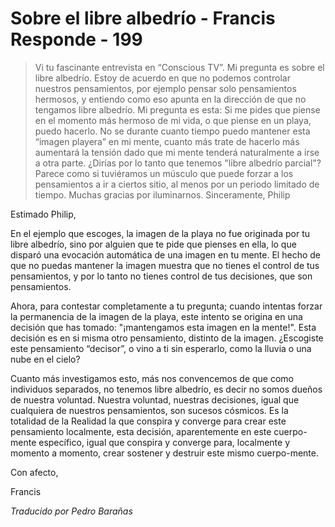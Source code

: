 # Sobre el libre albedrío - Francis Responde - 199

>Vi tu fascinante entrevista en “Conscious TV”. Mi pregunta es sobre el libre albedrío. Estoy de acuerdo en que no podemos controlar nuestros pensamientos, por ejemplo pensar solo pensamientos hermosos, y entiendo como eso apunta en la dirección de que no tengamos libre albedrío. Mi pregunta es esta: Si me pides que piense en el momento más hermoso de mi vida, o que piense en un playa, puedo hacerlo. No se durante cuanto tiempo puedo mantener esta “imagen playera” en mi mente, cuanto más trate de hacerlo más aumentará la tensión dado que mi mente tenderá naturalmente a irse a otra parte. ¿Dirías por lo tanto que tenemos "libre albedrío parcial"? Parece como si tuviéramos un músculo que puede forzar a los pensamientos a ir a ciertos sitio, al menos por un periodo limitado de tiempo. Muchas gracias por iluminarnos. Sinceramente, Philip

Estimado Philip,

En el ejemplo que escoges, la imagen de la playa no fue originada por tu libre albedrío, sino por alguien que te pide que pienses en ella, lo que disparó una evocación automática de una imagen en tu mente. El hecho de que no puedas mantener la imagen muestra que no tienes el control de tus pensamientos, y por lo tanto no tienes control de tus decisiones, que son pensamientos.

Ahora, para contestar completamente a tu pregunta; cuando intentas forzar la permanencia de la imagen de la playa, este intento se origina en una decisión que has tomado: "¡mantengamos esta imagen en la mente!". Esta decisión es en si misma otro pensamiento, distinto de la imagen. ¿Escogiste este pensamiento “decisor”, o vino a ti sin esperarlo, como la lluvia o una nube en el cielo?

Cuanto más investigamos esto, más nos convencemos de que como individuos separados, no tenemos libre albedrío, es decir no somos dueños de nuestra voluntad. Nuestra voluntad, nuestras decisiones, igual que cualquiera de nuestros pensamientos, son sucesos cósmicos. Es la totalidad de la Realidad la que conspira y converge para crear este pensamiento localmente, esta decisión, aparentemente en este cuerpo-mente específico, igual que conspira y converge para, localmente y momento a momento, crear sostener y destruir este mismo cuerpo-mente.

Con afecto,

Francis

_Traducido por Pedro Barañas_